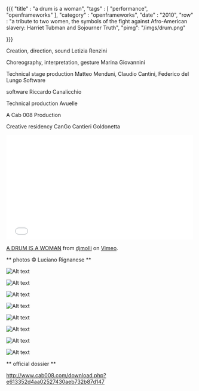 {{{
    "title"    : "a drum is a woman",
    "tags"     : [ "performance", "openframeworks"  ],
    "category" : "openframeworks",
    "date"     : "2010",
    "row"  : "a tribute to two women, the symbols of the fight against Afro-American slavery: Harriet Tubman and Sojourner Truth",
    "pimg": "/imgs/drum.png"

}}}


Creation, direction, sound Letizia Renzini

Choreography, interpretation, gesture Marina Giovannini

Technical stage production Matteo Menduni, Claudio Cantini, Federico del Lungo Software 

software Riccardo Canalicchio

Technical production Avuelle

A Cab 008 Production

Creative residency CanGo Cantieri Goldonetta


<iframe src="//player.vimeo.com/video/21974062" width="500" height="281" frameborder="0" webkitallowfullscreen mozallowfullscreen allowfullscreen></iframe> <p><a href="http://vimeo.com/21974062">A DRUM IS A WOMAN</a> from <a href="http://vimeo.com/user6618253">djmolli</a> on <a href="https://vimeo.com">Vimeo</a>.</p>

** photos © Luciano Rignanese **

![Alt text](/imgs/adrumisawoman/1.png)

![Alt text](/imgs/adrumisawoman/2.png)

![Alt text](/imgs/adrumisawoman/3.png)

![Alt text](/imgs/adrumisawoman/4.png)

![Alt text](/imgs/adrumisawoman/5.png)

![Alt text](/imgs/adrumisawoman/6.png)

![Alt text](/imgs/adrumisawoman/7.png)

![Alt text](/imgs/adrumisawoman/8.png)

** official dossier **

http://www.cab008.com/download.php?e613352d4aa02527430aeb732b87d147